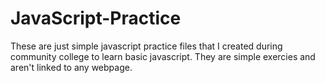 # JavaScript-Practice

These are just simple javascript practice files that I created during community college to learn basic javascript. They are simple exercies and aren't linked to any webpage. 

